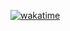 [![wakatime](https://wakatime.com/badge/user/563ecbb7-89c4-4563-82c1-258e14191d74/project/a1b407e2-699d-478c-a5da-674cf07ac996.svg)](https://wakatime.com/badge/user/563ecbb7-89c4-4563-82c1-258e14191d74/project/a1b407e2-699d-478c-a5da-674cf07ac996)

